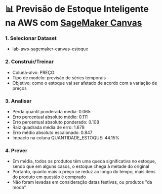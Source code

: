 # 📊 Previsão de Estoque Inteligente na AWS com [SageMaker Canvas](https://aws.amazon.com/pt/sagemaker/canvas/)


### 1. Selecionar Dataset

-   lab-aws-sagemaker-canvas-estoque

### 2. Construir/Treinar

-   Coluna-alvo: PREÇO
-   Tipo de modelo: previsão de séries temporais
-   Objetivo: como o estoque vai ser afetado de acordo com a variação de preços

### 3. Analisar

-   Perda quantil ponderada média: 0.065
-   Erro percentual absoluto médio: 0.111
-   Erro percentual absoluto ponderado: 0.108
-   Raiz quadrada média de erro: 1.678
-   Erro médio absoluto escalonado: 0.847
-   Impacto na coluna QUANTIDADE_ESTOQUE: 44.15%

### 4. Prever

-   Em média, todos os produtos têm uma queda significativa no estoque, sendo que em alguns casos, o estoque chega à metade do original
-   Portanto, quanto mais o preço se reduz ao longo do tempo, mais itens do produto em questão é comprado
-   Não foram levadas em consideração datas festivas, ou produtos "da moda"
